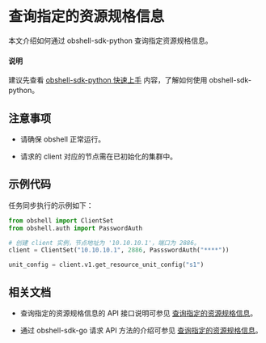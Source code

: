 # 查询指定的资源规格信息

本文介绍如何通过 obshell-sdk-python 查询指定资源规格信息。

<main id="notice" type='explain'>
  <h4>说明</h4>
  <p>建议先查看 <a href='../100.quickstart-of-python.md'>obshell-sdk-python 快速上手</a> 内容，了解如何使用 obshell-sdk-python。</p>
</main>

## 注意事项

* 请确保 obshell 正常运行。

* 请求的 client 对应的节点需在已初始化的集群中。

## 示例代码

任务同步执行的示例如下：

```python
from obshell import ClientSet
from obshell.auth import PasswordAuth

# 创建 client 实例，节点地址为 '10.10.10.1'，端口为 2886。
client = ClientSet("10.10.10.1", 2886, PassswordAuth("****"))

unit_config = client.v1.get_resource_unit_config("s1")
```

## 相关文档

* 查询指定的资源规格信息的 API 接口说明可参见 [查询指定的资源规格信息](../../../400.obshell-api-reference/300.unit-management/300.query-the-specified-unit-information.md)。

* 通过 obshell-sdk-go 请求 API 方法的介绍可参见 [查询指定的资源规格信息](../../200.go/300.unit-management/300.query-the-specified-unit-information-of-go.md)。
